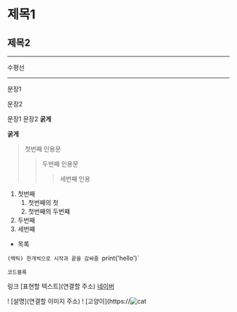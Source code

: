 # 제목1
## 제목2

---
수평선
***

문장1

문장2

문장1  문장2
**굵게**

__굵게__
> 첫번째 인용문
>> 두번째 인용문
>>> 세번째 인용


1. 첫번째
   1. 첫번째의 첫
   2. 첫번째의 두번쨰
2. 두번째
3. 세번쨰

* 목록

`(백틱) 한개씩으로 시작과 끝을 감싸줌
`print('hello')`

```
코드블록

```
링크
[표현할 텍스트](연결할 주소)
[네이버](https://naver.com)

! [설명](연결할 이미지 주소)
! [고양이](https://![cat](https://imgur.com/2y3lrfE)
